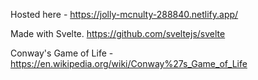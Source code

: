 Hosted here - https://jolly-mcnulty-288840.netlify.app/

Made with Svelte. https://github.com/sveltejs/svelte

Conway's Game of Life - https://en.wikipedia.org/wiki/Conway%27s_Game_of_Life
